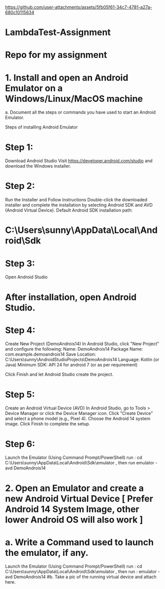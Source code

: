 

https://github.com/user-attachments/assets/5fb05f61-34c7-4781-a27a-680c10115634

# LambdaTest-Assignment




# Repo for my assignment
# 1. Install and open an Android Emulator on a Windows/Linux/MacOS machine
a. Document all the steps or commands you have used to start an Android
Emulator.

Steps of installing Android Emulator
# Step 1:
Download Android Studio
 Visit https://developer.android.com/studio and download the Windows installer.

# Step 2:
Run the Installer and Follow Instructions
Double-click the downloaded installer and complete the installation by selecting Android SDK and AVD (Android Virtual Device).
Default Android SDK installation path: 
# C:\Users\sunny\AppData\Local\Android\Sdk

# Step 3: 
Open Android Studio
# After installation, open Android Studio.

# Step 4: 
Create New Project (DemoAndrois14)
 In Android Studio, click "New Project" and configure the following:
 Name: DemoAndrois14
 Package Name: com.example.demoandrois14 
 Save Location: C:\Users\sunny\AndroidStudioProjects\DemoAndrois14
 Language: Kotlin (or Java)
 Minimum SDK: API 24 for android 7 (or as per requirement)

 Click Finish and let Android Studio create the project.

# Step 5: 
Create an Android Virtual Device (AVD)
 In Android Studio, go to Tools > Device Manager or click the Device Manager icon.
 Click "Create Device" and select a phone model (e.g., Pixel 4).
 Choose the Android 14 system image.
 Click Finish to complete the setup.

# Step 6: 
Launch the Emulator (Using Command Prompt/PowerShell)
run :  cd C:\Users\sunny\AppData\Local\Android\Sdk\emulator   ,
then run      emulator -avd DemoAndrois14




# 2. Open an Emulator and create a new Android Virtual Device [ Prefer Android 14 System Image, other lower Android OS will also work ]
# a. Write a Command used to launch the emulator, if any.
 Launch the Emulator (Using Command Prompt/PowerShell)
run :  cd C:\Users\sunny\AppData\Local\Android\Sdk\emulator   ,
then run :     emulator -avd DemoAndrois14
#b. Take a pic of the running virtual device and attach here.



